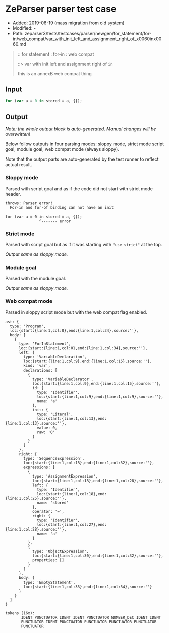 # ZeParser parser test case

- Added: 2019-06-19 (mass migration from old system)
- Modified: -
- Path: zeparser3/tests/testcases/parser/newgen/for_statement/for-in/web_compat/var_with_init_left_and_assignment_right_of_x0060inx0060.md

> :: for statement : for-in : web compat
>
> ::> var with init left and assignment right of `in`
>
> this is an annexB web compat thing

## Input

`````js
for (var a = 0 in stored = a, {});
`````

## Output

_Note: the whole output block is auto-generated. Manual changes will be overwritten!_

Below follow outputs in four parsing modes: sloppy mode, strict mode script goal, module goal, web compat mode (always sloppy).

Note that the output parts are auto-generated by the test runner to reflect actual result.

### Sloppy mode

Parsed with script goal and as if the code did not start with strict mode header.

`````
throws: Parser error!
  For-in and for-of binding can not have an init

for (var a = 0 in stored = a, {});
               ^------- error
`````

### Strict mode

Parsed with script goal but as if it was starting with `"use strict"` at the top.

_Output same as sloppy mode._

### Module goal

Parsed with the module goal.

_Output same as sloppy mode._

### Web compat mode

Parsed in sloppy script mode but with the web compat flag enabled.

`````
ast: {
  type: 'Program',
  loc:{start:{line:1,col:0},end:{line:1,col:34},source:''},
  body: [
    {
      type: 'ForInStatement',
      loc:{start:{line:1,col:0},end:{line:1,col:34},source:''},
      left: {
        type: 'VariableDeclaration',
        loc:{start:{line:1,col:9},end:{line:1,col:15},source:''},
        kind: 'var',
        declarations: [
          {
            type: 'VariableDeclarator',
            loc:{start:{line:1,col:9},end:{line:1,col:15},source:''},
            id: {
              type: 'Identifier',
              loc:{start:{line:1,col:9},end:{line:1,col:9},source:''},
              name: 'a'
            },
            init: {
              type: 'Literal',
              loc:{start:{line:1,col:13},end:{line:1,col:13},source:''},
              value: 0,
              raw: '0'
            }
          }
        ]
      },
      right: {
        type: 'SequenceExpression',
        loc:{start:{line:1,col:18},end:{line:1,col:32},source:''},
        expressions: [
          {
            type: 'AssignmentExpression',
            loc:{start:{line:1,col:18},end:{line:1,col:28},source:''},
            left: {
              type: 'Identifier',
              loc:{start:{line:1,col:18},end:{line:1,col:25},source:''},
              name: 'stored'
            },
            operator: '=',
            right: {
              type: 'Identifier',
              loc:{start:{line:1,col:27},end:{line:1,col:28},source:''},
              name: 'a'
            }
          },
          {
            type: 'ObjectExpression',
            loc:{start:{line:1,col:30},end:{line:1,col:32},source:''},
            properties: []
          }
        ]
      },
      body: {
        type: 'EmptyStatement',
        loc:{start:{line:1,col:33},end:{line:1,col:34},source:''}
      }
    }
  ]
}

tokens (16x):
       IDENT PUNCTUATOR IDENT IDENT PUNCTUATOR NUMBER_DEC IDENT IDENT
       PUNCTUATOR IDENT PUNCTUATOR PUNCTUATOR PUNCTUATOR PUNCTUATOR
       PUNCTUATOR
`````

